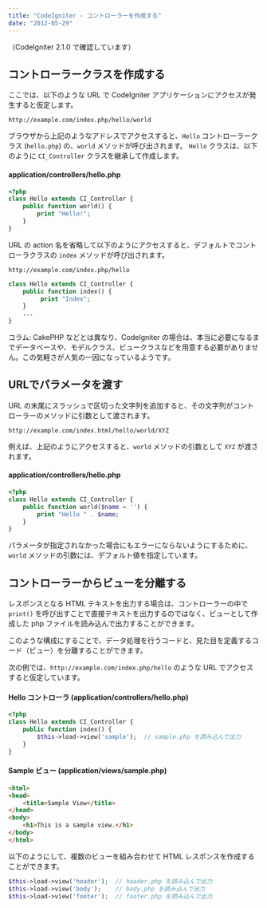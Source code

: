 ```yaml
---
title: "CodeIgniter - コントローラーを作成する"
date: "2012-05-29"
---
```


（CodeIgniter 2.1.0 で確認しています）

コントローラークラスを作成する
----

ここでは、以下のような URL で CodeIgniter アプリケーションにアクセスが発生すると仮定します。

~~~
http://example.com/index.php/hello/world
~~~

ブラウザから上記のようなアドレスでアクセスすると、`Hello` コントローラークラス (`hello.php`) の、`world` メソッドが呼び出されます。
`Hello` クラスは、以下のように `CI_Controller` クラスを継承して作成します。

#### application/controllers/hello.php

~~~ php
<?php
class Hello extends CI_Controller {
    public function world() {
        print "Hello!";
    }
}
~~~

URL の action 名を省略して以下のようにアクセスすると、デフォルトでコントローラクラスの `index` メソッドが呼び出されます。

~~~
http://example.com/index.php/hello
~~~

~~~ php
class Hello extends CI_Controller {
    public function index() {
         print "Index";
    }
    ...
}
~~~

コラム: CakePHP などとは異なり、CodeIgniter の場合は、本当に必要になるまでデータベースや、モデルクラス、ビュークラスなどを用意する必要がありません。この気軽さが人気の一因になっているようです。


URLでパラメータを渡す
----

URL の末尾にスラッシュで区切った文字列を追加すると、その文字列がコントローラーのメソッドに引数として渡されます。

~~~
http://example.com/index.html/hello/world/XYZ
~~~

例えば、上記のようにアクセスすると、`world` メソッドの引数として `XYZ` が渡されます。

#### application/controllers/hello.php

~~~ php
<?php
class Hello extends CI_Controller {
    public function world($name = '') {
        print "Hello " . $name;
    }
}
~~~

パラメータが指定されなかった場合にもエラーにならないようにするために、`world` メソッドの引数には、デフォルト値を指定しています。


コントローラーからビューを分離する
----

レスポンスとなる HTML テキストを出力する場合は、コントローラーの中で `print()` を呼び出すことで直接テキストを出力するのではなく、ビューとして作成した php ファイルを読み込んで出力することができます。

このような構成にすることで、データ処理を行うコードと、見た目を定義するコード（ビュー）を分離することができます。

次の例では、`http://example.com/index.php/hello` のような URL でアクセスすると仮定しています。

#### Hello コントローラ (application/controllers/hello.php)

~~~ php
<?php
class Hello extends CI_Controller {
    public function index() {
        $this->load->view('sample');  // sample.php を読み込んで出力
    }
}
~~~

#### Sample ビュー (application/views/sample.php)

~~~ html
<html>
<head>
    <title>Sample View</title>
</head>
<body>
    <h1>This is a sample view.</h1>
</body>
</html>
~~~

以下のようにして、複数のビューを組み合わせて HTML レスポンスを作成することができます。

~~~ php
$this->load->view('header');  // header.php を読み込んで出力
$this->load->view('body');    // body.php を読み込んで出力
$this->load->view('footer');  // footer.php を読み込んで出力
~~~

